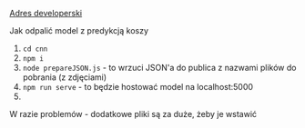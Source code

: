 [Adres developerski](http://127.0.0.1:8080/)


Jak odpalić model z predykcją koszy

1. `cd cnn`
2. `npm i`
3. `node prepareJSON.js` - to wrzuci JSON'a do publica z nazwami plików do pobrania (z zdjęciami)
4. `npm run serve` - to będzie hostować model na localhost:5000
5. 


W razie problemów - dodatkowe pliki są za duże, żeby je wstawić